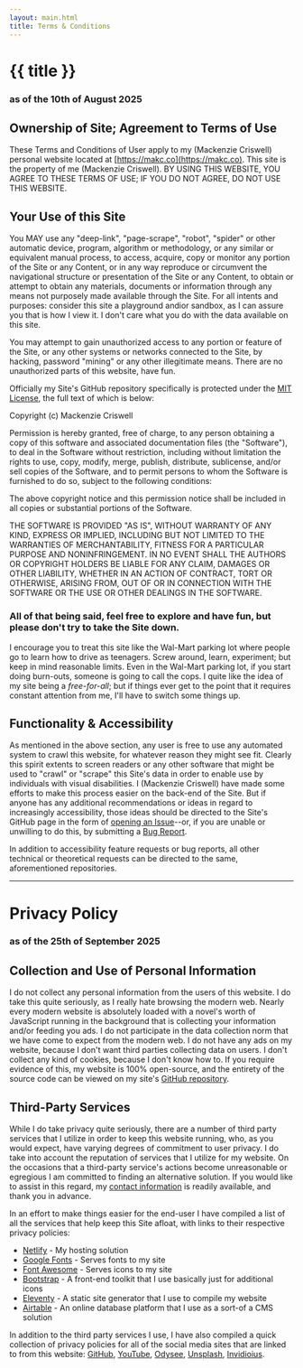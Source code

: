 ```yaml
---
layout: main.html
title: Terms & Conditions 
---
```

# {{ title }}
### as of the 10th of August 2025
### 
## Ownership of Site; Agreement to Terms of Use
These Terms and Conditions of User apply to my (Mackenzie Criswell) personal website located at [https://makc.co](https://makc.co). This site is the property of me (Mackenzie Criswell). BY USING THIS WEBSITE, YOU AGREE TO THESE TERMS OF USE; IF YOU DO NOT AGREE, DO NOT USE THIS WEBSITE. 

## Your Use of this Site
You MAY use any "deep-link", "page-scrape", "robot", "spider" or other automatic device, program, algorithm or methodology, or any similar or equivalent manual process, to access, acquire, copy or monitor any portion of the Site or any Content, or in any way reproduce or circumvent the navigational structure or presentation of the Site or any Content, to obtain or attempt to obtain any materials, documents or information through any means not purposely made available through the Site. For all intents and purposes: consider this site a playground andior sandbox, as I can assure you that is how I view it. I don't care what you do with the data available on this site.

You may attempt to gain unauthorized access to any portion or feature of the Site, or any other systems or networks connected to the Site, by hacking, password "mining" or any other illegitimate means. There are no unauthorized parts of this website, have fun.

Officially my Site's GitHub repository specifically is protected under the [MIT License](https://github.com/makccr/makccr.github.io?tab=MIT-1-ov-file), the full text of which is below: 

Copyright (c) <script>document.write(/\d{4}/.exec(Date())[0])</script> Mackenzie Criswell

Permission is hereby granted, free of charge, to any person obtaining a copy of this software and associated documentation files (the "Software"), to deal in the Software without restriction, including without limitation the rights to use, copy, modify, merge, publish, distribute, sublicense, and/or sell copies of the Software, and to permit persons to whom the Software is furnished to do so, subject to the following conditions:

The above copyright notice and this permission notice shall be included in all copies or substantial portions of the Software.

THE SOFTWARE IS PROVIDED "AS IS", WITHOUT WARRANTY OF ANY KIND, EXPRESS OR IMPLIED, INCLUDING BUT NOT LIMITED TO THE WARRANTIES OF MERCHANTABILITY, FITNESS FOR A PARTICULAR PURPOSE AND NONINFRINGEMENT. IN NO EVENT SHALL THE AUTHORS OR COPYRIGHT HOLDERS BE LIABLE FOR ANY CLAIM, DAMAGES OR OTHER LIABILITY, WHETHER IN AN ACTION OF CONTRACT, TORT OR OTHERWISE, ARISING FROM, OUT OF OR IN CONNECTION WITH THE SOFTWARE OR THE USE OR OTHER DEALINGS IN THE SOFTWARE.

### All of that being said, feel free to explore and have fun, but please don't try to take the Site down.

I encourage you to treat this site like the Wal-Mart parking lot where people go to learn how to drive as teenagers. Screw around, learn, experiment; but keep in mind reasonable limits. Even in the Wal-Mart parking lot, if you start doing burn-outs, someone is going to call the cops. I quite like the idea of my site being a *free-for-all*; but if things ever get to the point that it requires constant attention from me, I'll have to switch some things up.

## Functionality & Accessibility
As mentioned in the above section, any user is free to use any automated system to crawl this website, for whatever reason they might see fit. Clearly this spirit extents to screen readers or any other software that might be used to "crawl" or "scrape" this Site's data in order to enable use by individuals with visual disabilities. I (Mackenzie Criswell) have made some efforts to make this process easier on the back-end of the Site. But if anyone has any additional recommendations or ideas in regard to increasingly accessibility, those ideas should be directed to the Site's GitHub page in the form of [opening an Issue](https://github.com/makccr/makccr.github.io/issues/new)--or, if you are unable or unwilling to do this, by submitting a [Bug Report](https://makc.co/contact).

In addition to accessibility feature requests or bug reports, all other technical or theoretical requests can be directed to the same, aforementioned repositories.

---

# Privacy Policy
### as of the 25th of September 2025
## Collection and Use of Personal Information
I do not collect any personal information from the users of this website. I do take this quite seriously, as I really hate browsing the modern web. Nearly every modern website is absolutely loaded with a novel's worth of JavaScript running in the background that is collecting your information and/or feeding you ads. I do not participate in the data collection norm that we have come to expect from the modern web. I do not have any ads on my website, because I don't want third parties collecting data on users. I don't collect any kind of cookies, because I don't know how to. If you require evidence of this, my website is 100% open-source, and the entirety of the source code can be viewed on my site's [GitHub repository](https://github.com/makccr/makccr.github.io).

## Third-Party Services
While I do take privacy quite seriously, there are a number of third party services that I utilize in order to keep this website running, who, as you would expect, have varying degrees of commitment to user privacy. I do take into account the reputation of services that I utilize for my website. On the occasions that a third-party service's actions become unreasonable or egregious I am committed to finding an alternative solution. If you would like to assist in this regard, my [contact information](/contact) is readily available, and thank you in advance. 

In an effort to make things easier for the end-user I have compiled a list of all the services that help keep this Site afloat, with links to their respective privacy policies:

* [Netlify](https://www.netlify.com/privacy/) - My hosting solution
* [Google Fonts](https://developers.google.com/fonts/faq/privacy) - Serves fonts to my site 
* [Font Awesome](https://fontawesome.com/privacy) - Serves icons to my site
* [Bootstrap](https://getbootstrap.com/) - A front-end toolkit that I use basically just for additional icons
* [Eleventy](https://www.11ty.dev/docs/privacy/) - A static site generator that I use to compile my website 
* [Airtable](https://www.airtable.com/company/privacy) - An online database platform that I use as a sort-of a CMS solution

In addition to the third party services I use, I have also compiled a quick collection of privacy policies for all of the social media sites that are linked to from this website: [GitHub](https://docs.github.com/en/site-policy/privacy-policies/github-general-privacy-statement), [YouTube](https://www.youtube.com/howyoutubeworks/our-commitments/protecting-user-data/), [Odysee](https://help.odysee.tv/communityguidelines/), [Unsplash](https://unsplash.com/privacy), [Invidioius](https://inv.nadeko.net/privacy).
